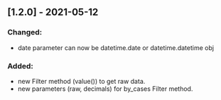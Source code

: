 ## [1.2.0] - 2021-05-12
### Changed:
- date parameter can now be datetime.date or datetime.datetime obj

### Added:
- new Filter method (value()) to get raw data.
- new parameters (raw, decimals) for by_cases Filter method. 
